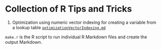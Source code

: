 # Collection of R Tips and Tricks


1. Optimization using numeric vector indexing for creating a variable from a lookup table [`optimizationVectorIndexing.md`](https://github.com/benjamin-chan/RTipsAndTricks/blob/master/optimizationVectorIndexing.md)


`make.r` is the R script to run individual R Markdown files and create the output Markdown.
